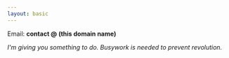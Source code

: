 ```yaml
---
layout: basic
---
```


Email: **contact @ (this domain name)**

*I'm giving you something to do. Busywork is needed to prevent revolution.*